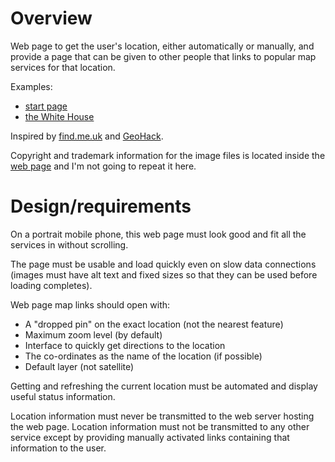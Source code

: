 # Overview

Web page to get the user's location, either automatically or manually, and
provide a page that can be given to other people that links to popular map
services for that location.

Examples:
* [start page](https://maps.uuid.uk/)
* [the White House](https://maps.uuid.uk/#38.897778,-77.036389)

Inspired by [find.me.uk](https://find.me.uk/) and [GeoHack](https://www.mediawiki.org/wiki/GeoHack).

Copyright and trademark information for the image files is located inside
the [web page](index.htm) and I'm not going to repeat it here.

# Design/requirements

On a portrait mobile phone, this web page must look good and fit all the
services in without scrolling.

The page must be usable and load quickly even on slow data connections
(images must have alt text and fixed sizes so that they can be used before
loading completes).

Web page map links should open with:
* A "dropped pin" on the exact location (not the nearest feature)
* Maximum zoom level (by default)
* Interface to quickly get directions to the location
* The co-ordinates as the name of the location (if possible)
* Default layer (not satellite)

Getting and refreshing the current location must be automated and display
useful status information.

Location information must never be transmitted to the web server hosting the web
page. Location information must not be transmitted to any other service except
by providing manually activated links containing that information to the user.
